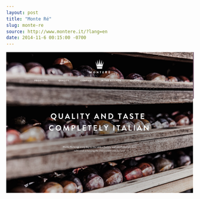 ```yaml
---
layout: post
title: "Monte Ré"
slug: monte-re
source: http://www.montere.it/?lang=en
date: 2014-11-6 00:15:00 -0700
---
```


<img src="/assets/img/screenshots/monte-re.jpg">
